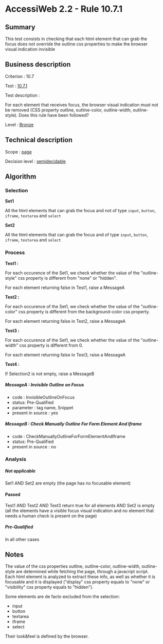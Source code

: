 # AccessiWeb 2.2 - Rule 10.7.1

## Summary

This test consists in checking that each html element that can grab the
focus does not override the outline css properties to make the browser
visual indication invisible

## Business description

Criterion : 10.7

Test : [10.7.1](www.accessiweb.org/index.php/accessiweb-22-english-version.html#test-10-7-1)

Test description :

For each element that receives focus, the browser visual indication must
not be removed (CSS property outline, outline-color, outline-width,
outline-style). Does this rule have been followed?

Level : [Bronze](/en/category/rules-design/accessiweb-11/level/bronze)

## Technical description

Scope : [page](/en/category/rules-design/accessiweb-11/scope/page)

Decision level :
[semidecidable](/en/category/rules-design/accessiweb-11/decision-level/semidecidable)

## Algorithm

### Selection

**Set1**

All the html elements that can grab the focus and not of type `input`,
`button`, `iframe`, `textarea` and `select`

**Set2**

All the html elements that can grab the focus and of type `input`,
`button`, `iframe`, `textarea` and `select`

### Process

**Test1 :**

For each occurence of the Set1, we check whether the value of the
"outline-style" css property is different from "none" or "hidden".

For each element returning false in Test1, raise a MessageA

**Test2 :**

For each occurence of the Set1, we check whether the value of the
"outline-color" css property is different from the background-color css
property.

For each element returning false in Test2, raise a MessageA

**Test3 :**

For each occurence of the Set1, we check whether the value of the
"outline-width" css property is different from 0.

For each element returning false in Test3, raise a MessageA

**Test4 :**

If Selection2 is not empty, raise a MessageB

##### MessageA : Invisible Outline on Focus

-   code : InvisibleOutlineOnFocus
-   status: Pre-Qualified
-   parameter : tag name, Snippet
-   present in source : yes

##### MessageB : Check Manually Outline For Form Element And Iframe

-   code : CheckManuallyOutlineForFormElementAndIframe
-   status: Pre-Qualified
-   present in source : no

### Analysis

##### Not applicable

Set1 AND Set2 are empty (the page has no focusable element)

#### Passed

Test1 AND Test2 AND Test3 return true for all elements AND Set2 is
empty (all the elements have a visible focus visual indication and no
element that needs a human check is present on the page)

##### Pre-Qualified

In all other cases

## Notes

The value of the css properties outline, outline-color, outline-width,
outline-style are determined while fetching the page, through a
javacript script. Each html element is analyzed to extract these info,
as well as whether it is focusable and it is displayed ("display" css
property equals to "none" or "visibility" css property equals to
"hidden").

Some elements are de facto excluded from the selection:

-   input
-   button
-   textarea
-   iframe
-   select

Their look&feel is defined by the browser.